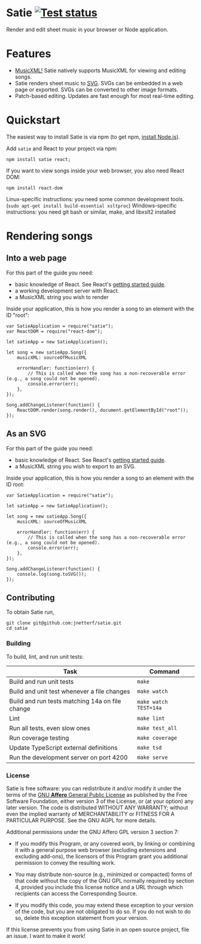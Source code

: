 Satie [![Test status][test_status]][test_link]
==============================================

Render and edit sheet music in your browser or Node application.

# Features

 - [MusicXML!][musicxml] Satie natively supports MusicXML for viewing and editing songs.
 - Satie renders sheet music to [SVG][svg]. SVGs can be embedded in a web page or exported. SVGs can be converted to other image formats.
 - Patch-based editing. Updates are fast enough for most real-time editing.

# Quickstart

The easiest way to install Satie is via npm (to get npm, [install Node.js](http://nodejs.org/download/)).

Add `satie` and React to your project via npm:

```
npm install satie react;
```

If you want to view songs inside your web browser, you also need React DOM:

```
npm install react-dom
```

Linux-specific instructions: you need some common development tools. (`sudo apt-get install build-essential xsltproc`)
Windows-specific instructions: you need git bash or similar, make, and libxslt2 installed

# Rendering songs

## Into a web page

For this part of the guide you need:

 - basic knowledge of React. See React's [getting started guide](https://facebook.github.io/react/docs/getting-started.html).
 - a working development server with React.
 - a MusicXML string you wish to render

Inside your application, this is how you render a song to an element with the ID "root":

```
var SatieApplication = require("satie");
var ReactDOM = require("react-dom");

let satieApp = new SatieApplication();

let song = new satieApp.Song({
    musicXML: sourceOfMusicXML

    errorHandler: function(err) {
        // This is called when the song has a non-recoverable error (e.g., a song could not be opened).
        console.error(err);
    },
});

Song.addChangeListener(function() {
    ReactDOM.render(song.render(), document.getElementById("root"));
});
```

## As an SVG

For this part of the guide you need:

 - basic knowledge of React. See React's [getting started guide](https://facebook.github.io/react/docs/getting-started.html).
 - a MusicXML string you wish to export to an SVG.

Inside your application, this is how you render a song to an element with the ID root:

```
var SatieApplication = require("satie");

let satieApp = new SatieApplication();

let song = new satieApp.Song({
    musicXML: sourceOfMusicXML

    errorHandler: function(err) {
        // This is called when the song has a non-recoverable error (e.g., a song could not be opened).
        console.error(err);
    },
});

Song.addChangeListener(function() {
    console.log(song.toSVG());
});
```

## Contributing

To obtain Satie run,

```
git clone git@github.com:jnetterf/satie.git
cd satie
```

### Building
To build, lint, and run unit tests:

| Task                                                | Command               |
|-----------------------------------------------------|-----------------------|
| Build and run unit tests                            | `make`                |
| Build and unit test whenever a file changes         | `make watch`          |
| Build and run tests matching 14a on file change     | `make watch TEST=14a` |
| Lint                                                | `make lint`           |
| Run all tests, even slow ones                       | `make test_all`       |
| Run coverage testing                                | `make coverage`       |
| Update TypeScript external definitions              | `make tsd`            |
| Run the development server on port 4200             | `make serve`          |

### License
Satie is free software: you can redistribute it and/or modify it under the terms of
the [GNU **Affero** General Public License][agpl] as published by the Free Software
Foundation, either version 3 of the License, or (at your option) any later version.
The code is distributed WITHOUT ANY WARRANTY; without even the implied warranty of
MERCHANTABILITY or FITNESS FOR A PARTICULAR PURPOSE. See the GNU AGPL for more details.

Additional permissions under the GNU Affero GPL version 3 section 7:

 - If you modify this Program, or any covered work, by linking or combining it
with a general purpose web browser (excluding extensions and excluding add-ons),
the licensors of this Program grant you additional permission to convey the
resulting work.

 - You may distribute non-source (e.g., minimized or compacted) forms of
that code without the copy of the GNU GPL normally required by
section 4, provided you include this license notice and a URL
through which recipients can access the Corresponding Source.

 - If you modify this code, you may extend these exception to your version
of the code, but you are not obligated to do so. If you do not wish to do so,
delete this exception statement from your version.

If this license prevents you from using Satie in an open source project,
file an issue. I want to make it work!

[test_status]: https://magnum.travis-ci.com/jnetterf/satie.svg?token=CyuSS4hk66NJ4i9k2wRq&branch=master
[test_link]: https://magnum.travis-ci.com/jnetterf/satie
[musicxml_test_suite]: http://www.lilypond.org/doc/v2.18/input/regression/musicxml/collated-files.html
[agpl]: LICENSE.md
[musicxml]: http://en.wikipedia.org/wiki/MusicXML
[svg]: http://en.wikipedia.org/wiki/Scalable_Vector_Graphics
